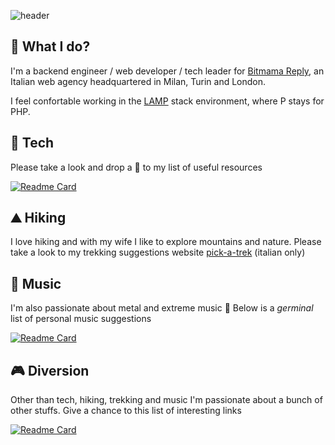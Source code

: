 ![header](https://capsule-render.vercel.app/api?type=waving&color=1C5C05&height=300&section=header&text=hey+there+🖖&fontColor=EEEEEE&fontSize=75&animation=fadeIn&fontAlignY=38&desc=I%27m+Andou&descAlignY=51&descAlign=62)

## :office: What I do?

I'm a backend engineer / web developer / tech leader for [Bitmama Reply](https://www.bitmama.it/), an Italian web agency headquartered in Milan, Turin and London. 

I feel confortable working in the [LAMP](https://en.wikipedia.org/wiki/LAMP_(software_bundle)) stack environment, where P stays for PHP.

## :wrench: Tech

Please take a look and drop a :star2: to my list of useful resources

[![Readme Card](https://github-readme-stats.vercel.app/api/pin/?username=andou&repo=tech-resources&theme=dark&show_owner=true)](https://github.com/andou/tech-resources)

## :mountain: Hiking

I love hiking and with my wife I like to explore mountains and nature. Please take a look to my trekking suggestions website [pick-a-trek](https://www.pick-a-trek.it/) (italian only)

## :guitar: Music

I'm also passionate about metal and extreme music :metal: Below is a _germinal_ list of personal music suggestions

[![Readme Card](https://github-readme-stats.vercel.app/api/pin/?username=andou&repo=music-suggestions&theme=dark&show_owner=true)](https://github.com/andou/music-suggestions)

## :video_game: Diversion

Other than tech, hiking, trekking and music I'm passionate about a bunch of other stuffs. Give a chance to this list of interesting links

[![Readme Card](https://github-readme-stats.vercel.app/api/pin/?username=andou&repo=take-a-break&theme=dark&show_owner=true)](https://github.com/andou/take-a-break)

